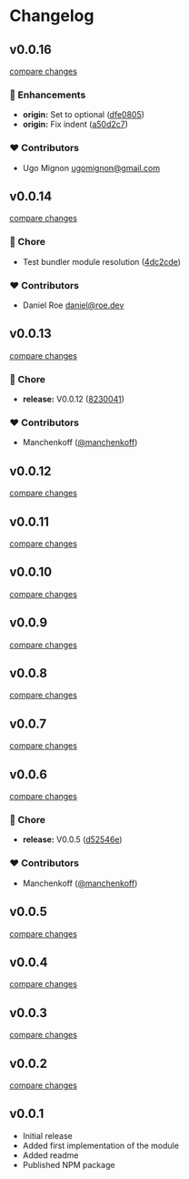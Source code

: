 # Changelog


## v0.0.16

[compare changes](https://github.com/manchenkoff/nuxt-auth-sanctum/compare/v0.0.15...v0.0.16)

### 🚀 Enhancements

- **origin:** Set to optional ([dfe0805](https://github.com/manchenkoff/nuxt-auth-sanctum/commit/dfe0805))
- **origin:** Fix indent ([a50d2c7](https://github.com/manchenkoff/nuxt-auth-sanctum/commit/a50d2c7))

### ❤️ Contributors

- Ugo Mignon <ugomignon@gmail.com>

## v0.0.14

[compare changes](https://github.com/manchenkoff/nuxt-auth-sanctum/compare/v0.0.13...v0.0.14)

### 🏡 Chore

- Test bundler module resolution ([4dc2cde](https://github.com/manchenkoff/nuxt-auth-sanctum/commit/4dc2cde))

### ❤️ Contributors

- Daniel Roe <daniel@roe.dev>

## v0.0.13

[compare changes](https://github.com/manchenkoff/nuxt-auth-sanctum/compare/list...v0.0.13)

### 🏡 Chore

- **release:** V0.0.12 ([8230041](https://github.com/manchenkoff/nuxt-auth-sanctum/commit/8230041))

### ❤️ Contributors

- Manchenkoff ([@manchenkoff](http://github.com/manchenkoff))

## v0.0.12

[compare changes](https://github.com/manchenkoff/nuxt-auth-sanctum/compare/list...v0.0.12)

## v0.0.11

[compare changes](https://github.com/manchenkoff/nuxt-auth-sanctum/compare/v0.0.10...v0.0.11)

## v0.0.10

[compare changes](https://github.com/manchenkoff/nuxt-auth-sanctum/compare/v0.0.9...v0.0.10)

## v0.0.9

[compare changes](https://github.com/manchenkoff/nuxt-auth-sanctum/compare/v0.0.8...v0.0.9)

## v0.0.8

[compare changes](https://github.com/manchenkoff/nuxt-auth-sanctum/compare/v0.0.7...v0.0.8)

## v0.0.7

[compare changes](https://github.com/manchenkoff/nuxt-auth-sanctum/compare/v0.0.6...v0.0.7)

## v0.0.6

[compare changes](https://github.com/manchenkoff/nuxt-auth-sanctum/compare/v0.0.5...v0.0.6)

### 🏡 Chore

- **release:** V0.0.5 ([d52546e](https://github.com/manchenkoff/nuxt-auth-sanctum/commit/d52546e))

### ❤️ Contributors

- Manchenkoff ([@manchenkoff](http://github.com/manchenkoff))

## v0.0.5

[compare changes](https://github.com/manchenkoff/nuxt-auth-sanctum/compare/v0.0.4...v0.0.5)

## v0.0.4

[compare changes](https://github.com/manchenkoff/nuxt-auth-sanctum/compare/v0.0.3...v0.0.4)

## v0.0.3

[compare changes](https://github.com/manchenkoff/nuxt-auth-sanctum/compare/v0.0.2...v0.0.3)

## v0.0.2

[compare changes](https://github.com/manchenkoff/nuxt-auth-sanctum/compare/v0.0.1...v0.0.2)

## v0.0.1

- Initial release
- Added first implementation of the module
- Added readme
- Published NPM package

